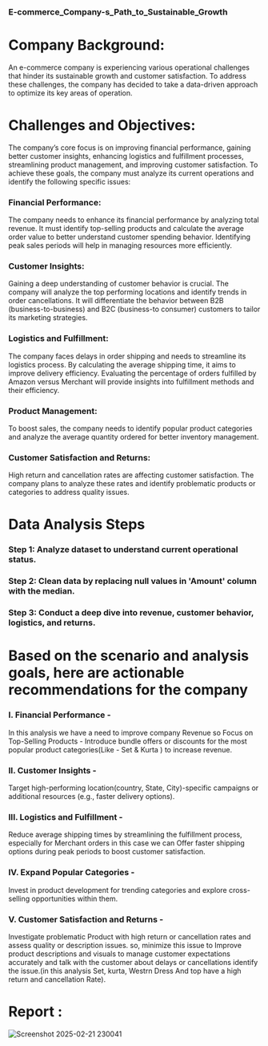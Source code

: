 ### E-commerce_Company-s_Path_to_Sustainable_Growth

# Company Background: 

An e-commerce company is experiencing various operational challenges that hinder its sustainable 
growth and customer satisfaction. To address these challenges, the company has decided to take a 
data-driven approach to optimize its key areas of operation.

# Challenges and Objectives: 

The company’s core focus is on improving financial performance, gaining better customer insights, 
enhancing logistics and fulfillment processes, streamlining product management, and improving 
customer satisfaction. To achieve these goals, the company must analyze its current operations and 
identify the following specific issues: 

### Financial Performance: 

The company needs to enhance its financial performance by analyzing total revenue. 
It must identify top-selling products and calculate the average order value to better understand 
customer spending behavior. 
Identifying peak sales periods will help in managing resources more efficiently. 

### Customer Insights:

Gaining a deep understanding of customer behavior is crucial. The company will analyze the top
performing locations and identify trends in order cancellations. 
It will differentiate the behavior between B2B (business-to-business) and B2C (business-to
consumer) customers to tailor its marketing strategies.

### Logistics and Fulfillment:

The company faces delays in order shipping and needs to streamline its logistics process. By 
calculating the average shipping time, it aims to improve delivery efficiency. 
Evaluating the percentage of orders fulfilled by Amazon versus Merchant will provide insights into 
fulfillment methods and their efficiency. 

### Product Management: 

To boost sales, the company needs to identify popular product categories and analyze the average 
quantity ordered for better inventory management. 

### Customer Satisfaction and Returns:

High return and cancellation rates are affecting customer satisfaction. The company plans to analyze 
these rates and identify problematic products or categories to address quality issues. 

# Data Analysis Steps

### Step 1: Analyze dataset to understand current operational status.
### Step 2: Clean data by replacing null values in 'Amount' column with the median.
### Step 3: Conduct a deep dive into revenue, customer behavior, logistics, and returns.

# Based on the scenario and analysis goals, here are actionable recommendations for the company

 ### I. Financial Performance -
 In this analysis we have a need to improve company Revenue so Focus on Top-Selling Products - Introduce bundle offers or discounts for the most popular product categories(Like - Set & Kurta ) to increase revenue.
 
 ### II. Customer Insights -
 Target high-performing location(country, State, City)-specific campaigns or additional resources (e.g., faster delivery options).
                           
 ### III. Logistics and Fulfillment - 
 Reduce average shipping times by streamlining the fulfillment process, especially for Merchant orders in this case we can Offer faster shipping options during peak periods to boost customer satisfaction.
 
 ### IV. Expand Popular Categories - 
 Invest in product development for trending categories and explore cross-selling opportunities within them.
 
###  V. Customer Satisfaction and Returns - 
Investigate problematic Product with high return or cancellation rates and assess quality or description issues. so, minimize this issue to Improve product descriptions and visuals to manage customer expectations accurately and talk with the customer about delays or cancellations identify the issue.(in this analysis Set, kurta, Westrn Dress And top have a high return and cancellation Rate).

# Report :


![Screenshot 2025-02-21 230041](https://github.com/user-attachments/assets/d7976a38-268b-4b59-97d1-70fb6f7822b0)


                                                                     
